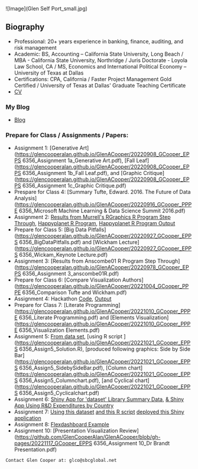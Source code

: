 ![Image](Glen Self Port_small.jpg)
## Biography

- Professional: 20+ years experience in banking, finance, auditing, and risk management
- Academic: BS, Accounting – California State University, Long Beach / MBA - California State University, Northridge / Juris Doctorate - Loyola Law School, CA / MS, Economics and International Political Economy – University of Texas at Dallas
- Certifications: CPA, California / Faster Project Management Gold Certified / University of Texas at Dallas' Graduate Teaching Certificate
- [CV](https://github.com/GlenCooperAlan/GlenACooper/blob/e218e77a99cfa9d2a367705ac7954878c9557bb9/GlenCooper_Resume_GetHub.pdf)

### My Blog
- [Blog](https://glencooperalan.github.io/Blog/)

### Prepare for Class / Assignments / Papers:
- Assignment 1: [Generative Art](https://glencooperalan.github.io/GlenACooper/20220908_GCooper_EPPS 6356_Assignment 1a_Generative Art.pdf), [Fall Leaf](https://glencooperalan.github.io/GlenACooper/20220908_GCooper_EPPS 6356_Assignment 1b_Fall Leaf.pdf), and [Graphic Critique](https://glencooperalan.github.io/GlenACooper/20220908_GCooper_EPPS 6356_Assignment 1c_Graphic Critique.pdf)
- Prespare for Class 4: [Summary Tufte, Edward. 2016. The Future of Data Analysis](https://glencooperalan.github.io/GlenACooper/20220916_GCooper_PPPE 6356_Microsoft Machine Learning & Data Science Summit 2016.pdf)
- Assignment 2: [Results from Murrell's RGraphics R Program Step Through](https://glencooperalan.github.io/GlenACooper/20220917_murrell01_R_Output.pdf), [Happyplanet R Program](https://glencooperalan.github.io/GlenACooper/20220918_assignment02_R_Program.pdf), [Happyplanet R Program Output](https://glencooperalan.github.io/GlenACooper/20220918_assignment02_graphs.pdf)
- Prepare for Class 5: [Big Data Pitfalls](https://glencooperalan.github.io/GlenACooper/20220927_GCooper_EPPS 6356_BigDataPitfalls.pdf) and [Wickham Lecture](https://glencooperalan.github.io/GlenACooper/20220927_GCooper_EPPS 6356_Wickam_Keynote Lecture.pdf)
- Assignment 3: [Results from Anscombe01 R Program Step Through](https://glencooperalan.github.io/GlenACooper/20220978_GCooper_EPPS 6356_Assignment 3_anscombe01R.pdf)
- Prepare for Class 6: [Compare Visualization Authors](https://glencooperalan.github.io/GlenACooper/20221004_GCooper_PPPE 6356_Comparison Tufte and Wickham.pdf)
- Assignment 4: Hackathon [Code](https://glencooperalan.github.io/GlenACooper/hackathon_code.qmd), [Output](https://glencooperalan.github.io/GlenACooper/Hackathon_output.pdf)
- Prepare for Class 7: [Literate Programming](https://glencooperalan.github.io/GlenACooper/20221010_GCooper_PPPE 6356_Literate Programming.pdf) and [Elements Visualization](https://glencooperalan.github.io/GlenACooper/20221010_GCooper_PPPE 6356_Visualization Elements.pdf)
- Assignment 5: [From data set](https://glencooperalan.github.io/GlenACooper/20221020_CountryRDSpendperGDP.xlsx), [using R script ](https://glencooperalan.github.io/GlenACooper/20221021_GCooper_EPPS 6356_Assign5_Solution.R), [produced following graphics: Side by Side Bar](https://glencooperalan.github.io/GlenACooper/20221021_GCooper_EPPS 6356_Assign5_SidebySideBar.pdf), [Column chart](https://glencooperalan.github.io/GlenACooper/20221021_GCooper_EPPS 6356_Assign5_Columnchart.pdf), [and Cyclical chart](https://glencooperalan.github.io/GlenACooper/20221021_GCooper_EPPS 6356_Assign5_Cyclicalchart.pdf)
- Assignment 6: [Shiny App for 'dataset' Library Summary Data](https://metgp7-glen-cooper.shinyapps.io/Shiny_Assign_6b/), [& Shiny App Using R&D Expenditures by Country](https://metgp7-glen-cooper.shinyapps.io/Shiny_Assign_6d_6e/)
- Assignment 7: [Using this dataset](https://github.com/GlenCooperAlan/GlenACooper/blob/gh-pages/20221020_CountryRDSpendperGDP.xlsx) [and this R script](https://github.com/GlenCooperAlan/GlenACooper/blob/gh-pages/20221027_app_Assign%207.R) [deployed this Shiny application](https://t5904j-kjaura1.shinyapps.io/Hackathon2/)
- Assignment 8: [Flexdashboard Example](file:///D:/glenc/Documents/20221119_Flexdashboard_Glen/Datavisualization_GlenC_storyboard.html)
- Assignment 10: [Presentation Visualization Review](https://github.com/GlenCooperAlan/GlenACooper/blob/gh-pages/20221117_GCooper_EPPS 6356_Assignment 10_Dr Brandt Presentation.pdf)





```
Contact Glen Cooper at: glco@sbcglobal.net
```

